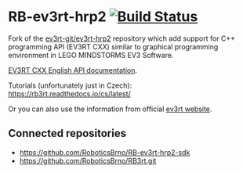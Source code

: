 # RB-ev3rt-hrp2 [![Build Status](https://travis-ci.com/RoboticsBrno/RB-ev3rt-hrp2.svg?branch=master)](https://travis-ci.com/RoboticsBrno/RB-ev3rt-hrp2)

Fork of the [ev3rt-git/ev3rt-hrp2](https://github.com/ev3rt-git/ev3rt-hrp2) repository which add support for C++ programming API (EV3RT CXX) similar to graphical programming environment in LEGO MINDSTORMS EV3 Software.

[EV3RT CXX English API documentation](https://roboticsbrno.github.io/RB-ev3rt-hrp2-sdk/).

Tutorials (unfortunately just in Czech): https://rb3rt.readthedocs.io/cs/latest/

Or you can also use the information from official [ev3rt website](http://ev3rt-git.github.io/).

## Connected repositories

- https://github.com/RoboticsBrno/RB-ev3rt-hrp2-sdk
- https://github.com/RoboticsBrno/RB3rt.git
